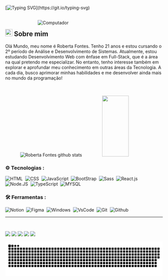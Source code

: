 [![Typing SVG](https://readme-typing-svg.herokuapp.com/?color=ffbad5&size=20&center=true&vCenter=true&width=1000&lines=Sejam+Bem-Vindos+ao+meu+Github!)](https://git.io/typing-svg)

<br>

<div>
     <img src="https://raw.githubusercontent.com/MicaelliMedeiros/micaellimedeiros/master/image/computer-illustration.png" width="400px" align="right" alt="Computador">
</div>
   <div>
    <h2>
      <span><img src="https://imgur.com/YBRZguG.gif" width="23px" height="23px"></span>
      Sobre mim
    </h2>
    <p align="left">
       Olá Mundo, meu nome é Roberta Fontes. Tenho 21 anos e estou cursando o 2º período de Análise e Desenvolvimento de Sistemas. Atualmente, estou 
       estudando Desenvolvimento Web com ênfase em Full-Stack, que é a área na qual pretendo me especializar. No entanto, tenho interesse também
       em explorar e aprofundar meu conhecimento em outras áreas da Tecnologia. A cada dia, busco aprimorar minhas habilidades e me desenvolver ainda mais
       no mundo da programação!
    </p>
    <br>
     <br>
    <div align="center">  
  <img width="49%" height="195px" src="https://github-readme-stats.vercel.app/api?username=betafontes&show_icons=true&count_private=true&hide_border=true&title_color=ff91a4&icon_color=ff91a4&text_color=c9d1d9&bg_color=0d1117" alt="Roberta Fontes github stats" /> 
  <img width="41%" height="195px" src="https://github-readme-stats.vercel.app/api/top-langs/?username=betafontes&layout=compact&hide_border=true&title_color=ff91a4&text_color=ff91a4&bg_color=0d1117" />
</div>

     
### ⚙️ Tecnologias :

 ![HTML](https://img.shields.io/badge/-HTML-0D1117?style=for-the-badge&logo=HTML5&logoColor=FF8C00&labelColor=0D1117)&nbsp;
 ![CSS](https://img.shields.io/badge/-CSS-0D1117?style=for-the-badge&logo=CSS3&logoColor=1572B6&labelColor=0D1117)&nbsp;
 ![JavaScript](https://img.shields.io/badge/-JavaScript-0D1117?style=for-the-badge&logo=javascript&labelColor=0D1117)&nbsp;
 ![BootStrap](https://img.shields.io/badge/-BootStrap-0D1117?style=for-the-badge&logo=bootstrap&labelColor=0D1117)&nbsp;
 ![Sass](https://img.shields.io/badge/-sass-0D1117?style=for-the-badge&logo=sass&labelColor=0D1117)&nbsp;
 ![React.js](https://img.shields.io/badge/-React.js-0D1117?style=for-the-badge&logo=react&labelColor=0D1117)&nbsp;
 ![Node.JS](https://img.shields.io/badge/-Node.JS-0D1117?style=for-the-badge&logo=node.js&labelColor=0D1117&textColor=0D1117)&nbsp;
 ![TypeScript](https://img.shields.io/badge/-TypeScript-0D1117?style=for-the-badge&logo=typescript&labelColor=0D1117&textColor=0D1117)&nbsp;
 ![MYSQL](https://img.shields.io/badge/-MySQL-0D1117?style=for-the-badge&logo=mysql&labelColor=0D1117&textColor=0D1117)&nbsp;

### 🛠️ Ferramentas :

 ![Notion](https://img.shields.io/badge/-Notion-0D1117?style=for-the-badge&logo=notion&labelColor=0D1117)&nbsp;
 ![Figma](https://img.shields.io/badge/-Figma-0D1117?style=for-the-badge&logo=figma&labelColor=0D1117)&nbsp;
 ![Windows](https://img.shields.io/badge/-Windows-0D1117?style=for-the-badge&logo=windows&labelColor=0D1117)&nbsp;
 ![VsCode](https://img.shields.io/badge/-VsCode-0D1117?style=for-the-badge&logo=vscode&labelColor=0D1117)&nbsp;
 ![Git](https://img.shields.io/badge/-Git-0D1117?style=for-the-badge&logo=Git&labelColor=0D1117)&nbsp;
 ![Github](https://img.shields.io/badge/-Github-0D1117?style=for-the-badge&logo=github&labelColor=0D1117)&nbsp;

 <hr>
 <br>

   
  <a href="https://codepen.io/betafontes" target="_blank"><img src="https://img.shields.io/badge/-codepen-%FF7F3F?style=for-the-badge&logo=codepen&logoColor=white" target="_blank"></a>
  <a href="https://www.instagram.com/kiemora20/" target="_blank"><img src="https://img.shields.io/badge/-Instagram-%23E4405F?style=for-the-badge&logo=instagram&logoColor=white" target="_blank"></a>
  <a href = "mailto:robertafontesds@gmail.com"><img src="https://img.shields.io/badge/-Gmail-%23333?style=for-the-badge&logo=gmail&logoColor=white" target="_blank"></a>
  <a href="https://www.linkedin.com/in/roberta-fontes-3a6256207" target="_blank"><img src="https://img.shields.io/badge/-LinkedIn-%230077B5?style=for-the-badge&logo=linkedin&logoColor=white" target="_blank"></a> 
  <a href="#" target="_blank"><img src="https://img.shields.io/badge/-Portfolio-%23E4405F?style=for-the-badge&logo=portfolio&logoColor=white" target="_blank"></a>
   
 
  ![Snake animation](https://github.com/betafontes/betafontes/blob/output/github-contribution-grid-snake.svg)
  
</div>







    
 
